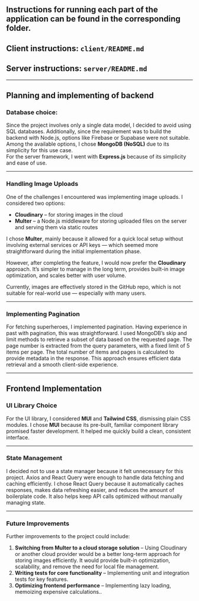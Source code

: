 
## Instructions for running each part of the application can be found in the corresponding folder.  

## Client instructions: `client/README.md`  

## Server instructions: `server/README.md`

___

## Planning and implementing of backend


### Database choice:
Since the project involves only a single data model, I decided to avoid using SQL databases. Additionally, since the requirement was to build the backend with Node.js, options like Firebase or Supabase were not suitable.  
    Among the available options, I chose **MongoDB (NoSQL)** due to its simplicity for this use case.  
    For the server framework, I went with **Express.js** because of its simplicity and ease of use.
___
### Handling Image Uploads
One of the challenges I encountered was implementing image uploads. I considered two options:
- **Cloudinary** – for storing images in the cloud
- **Multer** – a Node.js middleware for storing uploaded files on the server and serving them via static routes

I chose **Multer**, mainly because it allowed for a quick local setup without involving external services or API keys — which seemed more straightforward during the initial implementation phase.

However, after completing the feature, I would now prefer the **Cloudinary** approach. It’s simpler to manage in the long term, provides built-in image optimization, and scales better with user volume. 

Currently, images are effectively stored in the GitHub repo, which is not suitable for real-world use — especially with many users.
___
### Implementing Pagination

For fetching superheroes, I implemented pagination. Having experience in past with pagination, this was straightforward. I used MongoDB’s skip and limit methods to retrieve a subset of data based on the requested page. The page number is extracted from the query parameters, with a fixed limit of 5 items per page. The total number of items and pages is calculated to provide metadata in the response. This approach ensures efficient data retrieval and a smooth client-side experience.
___
## Frontend Implementation

### UI Library Choice

For the UI library, I considered **MUI** and **Tailwind CSS**, dismissing plain CSS modules. I chose **MUI** because its pre-built, familiar component library promised faster development. It helped me quickly build a clean, consistent interface.

___
### State Management

I decided not to use a state manager because it felt unnecessary for this project. Axios and React Query were enough to handle data fetching and caching efficiently. I chose React Query because it automatically caches responses, makes data refreshing easier, and reduces the amount of boilerplate code. It also helps keep API calls optimized without manually managing state. 
___

### Future Improvements

Further improvements to the project could include:

1. **Switching from Multer to a cloud storage solution** – Using Cloudinary or another cloud provider would be a better long-term approach for storing images efficiently. It would provide built-in optimization, scalability, and remove the need for local file management.
2. **Writing tests for core functionality** – Implementing unit and integration tests for key features.
3. **Optimizing frontend performance** – Implementing lazy loading, memoizing expensive calculations..
